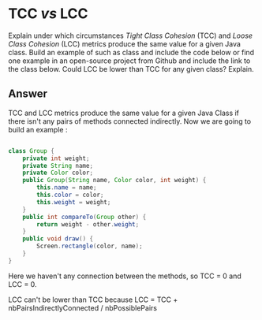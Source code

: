 # TCC *vs* LCC

Explain under which circumstances *Tight Class Cohesion* (TCC) and *Loose Class Cohesion* (LCC) metrics produce the same value for a given Java class. Build an example of such as class and include the code below or find one example in an open-source project from Github and include the link to the class below. Could LCC be lower than TCC for any given class? Explain.

## Answer

TCC and LCC metrics produce the same value for a given Java Class if there isn't any pairs of methods connected indirectly. Now we are going to build an example : 

```java

class Group {
    private int weight;
    private String name;
    private Color color;
    public Group(String name, Color color, int weight) {
        this.name = name;
        this.color = color;
        this.weight = weight;
    }
    public int compareTo(Group other) {
        return weight - other.weight;
    }
    public void draw() {
        Screen.rectangle(color, name);
    }
}

```

Here we haven't any connection between the methods, so TCC = 0 and LCC = 0.

LCC can't be lower than TCC because LCC = TCC + nbPairsIndirectlyConnected / nbPossiblePairs
